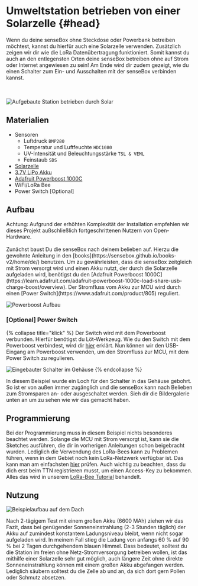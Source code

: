 # Umweltstation betrieben von einer Solarzelle {#head}

<div class="description">
Wenn du deine senseBox ohne Steckdose oder Powerbank betreiben möchtest, kannst du hierfür auch eine Solarzelle verwenden. Zusätzlich zeigen wir dir wie die LoRa Datenübertragung funktioniert. Somit kannst du auch an den entlegensten Orten deine senseBox betreiben ohne auf Strom oder Internet angewiesen zu sein! Am Ende wird dir zudem gezeigt, wie du einen Schalter zum Ein- und Ausschalten mit der senseBox verbinden kannst.
</div>
<div class="line">
    <br>
    <br>
</div>

![Aufgebaute Station betrieben durch Solar](../../../pictures/solar_aufbau_rough.jpg)

## Materialien 
- Sensoren
  - Luftdruck `BMP280`
  - Temperatur und Luftfeuchte `HDC1080`
  - UV-Intensität und Beleuchtungsstärke `TSL & VEML`
  - Feinstaub `SDS`
- [Solarzelle](https://www.amazon.de/Watt-Solarpanel-Volt-Powerbanks-Solarleuchten/dp/B014HWT520/ref=sr_1_1?ie=UTF8&qid=1532255953&sr=8-1&keywords=villageboom)
- [3.7V LiPo Akku](https://eckstein-shop.de/LiPo-Akku-Lithium-Ion-Polymer-Batterie-37V-2000mAh-JST-PH-Connector)
- [Adafruit Powerboost 1000C](https://learn.adafruit.com/adafruit-powerboost-1000c-load-share-usb-charge-boost/overview)
- WiFi/LoRa Bee
- Power Switch [Optional]


## Aufbau

<div class="box_warning">
    <i class="fa fa-exclamation-circle fa-fw" aria-hidden="true" style="color: #f0ad4e"></i>
    Achtung: Aufgrund der erhöhten Komplexität der Installation empfehlen wir dieses Projekt außschließlich fortgeschrittenen Nutzern von Open-Hardware. 
</div>
<br>
Zunächst baust Du die senseBox nach deinem belieben auf. Hierzu die gewohnte Anleitung in den [books](https://sensebox.github.io/books-v2/home/de/) benutzen.
Um zu gewährleisten, dass die senseBox zeitgleich mit Strom versorgt wird und einen Akku nutzt, der durch die Solarzelle aufgeladen wird, benötigst du den [Adafruit Powerboost 1000C](https://learn.adafruit.com/adafruit-powerboost-1000c-load-share-usb-charge-boost/overview). Der Stromfluss vom Akku zur MCU wird durch einen [Power Switch](https://www.adafruit.com/product/805) reguliert.

![Powerboost Aufbau](../../../pictures/solar_powerboost.jpg)

### [Optional] Power Switch

{% collapse title="klick" %}
Der Switch wird mit dem Powerboost verbunden. Hierfür benötigst du Löt-Werkzeug. Wie du den Switch mit dem Powerboost verbindest, wird dir [hier](https://learn.adafruit.com/adafruit-powerboost-1000c-load-share-usb-charge-boost/assembly#on-slash-off-switch-3-5) erklärt. Nun können wir den USB-Eingang am Powerboost verwenden, um den Stromfluss zur MCU, mit dem Power Switch zu regulieren.

![Eingebauter Schalter im Gehäuse](../../../pictures/solar_aufbau_schalter.jpg)
{% endcollapse %}

In diesem Beispiel wurde ein Loch für den Schalter in das Gehäuse gebohrt. So ist er von außen immer zugänglich und die senseBox kann nach Belieben zum Stromsparen an- oder ausgeschaltet werden. Sieh dir die Bildergalerie unten an um zu sehen wie wir das gemacht haben.

## Programmierung

Bei der Programmierung muss in diesem Beispiel nichts besonderes beachtet werden. Solange die MCU mit Strom versorgt ist, kann sie die Sketches ausführen, die dir in vorherigen Anleitungen schon beigebracht wurden. Lediglich die Verwendung des LoRa-Bees kann zu Problemen führen, wenn in dem Gebiet noch kein LoRa-Netzwerk verfügbar ist. Das kann man am einfachsten [hier](https://www.thethingsnetwork.org/community#list-communities-map) prüfen. Auch wichtig zu beachten, dass du dich erst beim TTN registrieren musst, um einen Access-Key zu bekommen. Alles das wird in unserem [LoRa-Bee Tutorial](https://sensebox.github.io/books-v2/edu/de/komponenten/bees/lora.html) behandelt.

## Nutzung

![Beispielaufbau auf dem Dach](../../../pictures/solar_aufbau_dach.jpg)

Nach 2-tägigem Test mit einem großen Akku (6600 MAh) ziehen wir das Fazit, dass bei genügender Sonneneinstrahlung (2-3 Stunden täglich) der Akku auf zumindest konstantem Ladungsniveau bleibt, wenn nicht sogar aufgeladen wird. In meinem Fall stieg die Ladung von anfangs 60 % auf 90 % bei 2 Tagen durchgehendem blauen Himmel. Dass bedeutet, solltest du die Station im freien ohne Netz-Stromversorgung betreiben wollen, ist das mithilfe einer Solarzelle sehr gut möglich, auch längere Zeit ohne direkte Sonneneinstrahlung können mit einem großen Akku abgefangen werden. Lediglich säubern solltest du die Zelle ab und an, da sich dort gern Pollen oder Schmutz absetzen.
